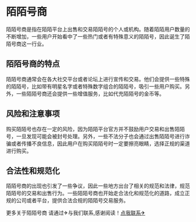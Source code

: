 # 陌陌号商

陌陌号商是指在陌陌平台上出售和交易陌陌号的个人或机构。随着陌陌用户数量的不断增加，一些用户开始看中了一些热门或者有特殊意义的陌陌号，因此诞生了陌陌号商这一行业。

## 陌陌号商的特点

陌陌号商通常会在各大社交平台或者论坛上进行宣传和交易。他们会提供一些特殊的陌陌号，比如带有明星名字或者特殊数字组合的陌陌号，吸引一些用户购买。另外，一些陌陌号商还会提供一些增值服务，比如代充陌陌号的金币等。

## 风险和注意事项

购买陌陌号也存在一定的风险，因为陌陌平台官方并不鼓励用户交易和出售陌陌号，一旦发现可能会被封号处理。另外，一些不法分子也会通过出售陌陌号进行诈骗或者传播不良信息，因此用户在购买陌陌号时一定要擦亮眼睛，选择正规的渠道进行购买。

## 合法性和规范化

陌陌号商的出现也引发了一些争议，因此一些地方出台了相关的规范和法律，规范陌陌号的交易和出售行为。一些陌陌号商也开始走合法化和规范化的道路，成立正规的公司或者平台，提供合法合规的陌陌号交易服务。

更多关于陌陌号商 请通过✈与我们联系,感谢阅读！[点我联系✈](https://hk.k02.cc)